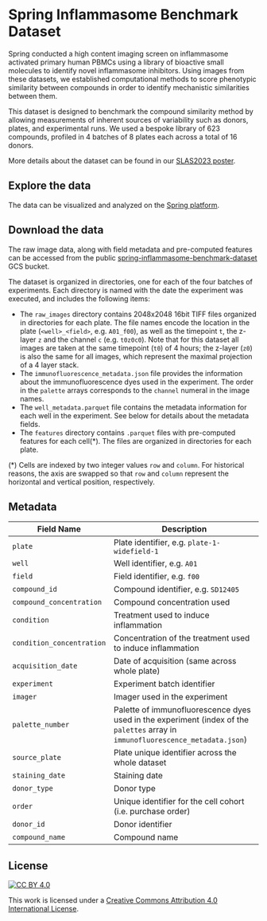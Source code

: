 # Spring Inflammasome Benchmark Dataset

Spring conducted a high content imaging screen on inflammasome activated primary human PBMCs using a library of bioactive small molecules to identify novel inflammasome inhibitors. Using images from these datasets, we established computational methods to score phenotypic similarity between compounds in order to identify mechanistic similarities between them.

This dataset is designed to benchmark the compound similarity method by allowing measurements of inherent sources of variability such as donors, plates, and experimental runs. We used a bespoke library of 623 compounds, profiled in 4 batches of 8 plates each across a total of 16 donors.

More details about the dataset can be found in our [SLAS2023 poster](https://www.springdiscovery.com/pdf/SLAS23-Poster-2-Inflammasome-Benchmark.pdf).

## Explore the data

The data can be visualized and analyzed on the [Spring platform](https://app.springscience.com/explore-iinflammasome-benchmark).

## Download the data

The raw image data, along with field metadata and pre-computed features can be accessed from the public [spring-inflammasome-benchmark-dataset](https://console.cloud.google.com/storage/browser/spring-inflammasome-benchmark-dataset) GCS bucket.

The dataset is organized in directories, one for each of the four batches of experiments.
Each directory is named with the date the experiment was executed, and includes the following items:
- The `raw_images` directory contains 2048x2048 16bit TIFF files organized in directories for each plate. The file names encode the location in the plate (`<well>_<field>`, e.g. `A01_f00`), as well as the timepoint `t`, the z-layer `z` and the channel `c` (e.g. `t0z0c0`). Note that for this dataset all images are taken at the same timepoint (`t0`) of 4 hours; the z-layer (`z0`) is also the same for all images, which represent the maximal projection of a 4 layer stack.
- The `immunofluorescence_metadata.json` file provides the information about the immunofluorescence dyes used in the experiment. The order in the `palette` arrays corresponds to the `channel` numeral in the image names.
- The `well_metadata.parquet` file contains the metadata information for each well in the experiment. See below for details about the metadata fields.
- The `features` directory contains `.parquet` files with pre-computed features for each cell(*). The files are organized in directories for each plate.

(*) Cells are indexed by two integer values `row` and `column`. For historical reasons, the axis are swapped so that `row` and `column` represent the horizontal and vertical position, respectively.

## Metadata

| Field Name | Description |
|-----------|------------|
| `plate` | Plate identifier, e.g. `plate-1-widefield-1` |
| `well` | Well identifier, e.g. `A01` |
| `field` | Field identifier, e.g. `f00` |
| `compound_id` | Compound identifier, e.g. `SD12405`|
| `compound_concentration` | Compound concentration used |
| `condition` | Treatment used to induce inflammation |
| `condition_concentration` | Concentration of the treatment used to induce inflammation |
| `acquisition_date` | Date of acquisition (same across whole plate) |
| `experiment` | Experiment batch identifier |
| `imager` | Imager used in the experiment |
| `palette_number` | Palette of immunofluorescence dyes used in the experiment (index of the `palettes` array in `immunofluorescence_metadata.json`)|
| `source_plate` | Plate unique identifier across the whole dataset |
| `staining_date` | Staining date |
| `donor_type` | Donor type |
| `order` | Unique identifier for the cell cohort (i.e. purchase order) |
| `donor_id` | Donor identifier |
| `compound_name` | Compound name |

## License

[![CC BY 4.0][cc-by-shield]][cc-by]

This work is licensed under a
[Creative Commons Attribution 4.0 International License][cc-by].

[cc-by]: http://creativecommons.org/licenses/by/4.0/
[cc-by-shield]: https://img.shields.io/badge/License-CC%20BY%204.0-lightgrey.svg
